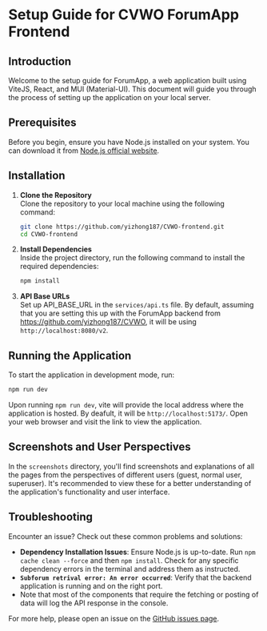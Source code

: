 # Setup Guide for CVWO ForumApp Frontend

## Introduction

Welcome to the setup guide for ForumApp, a web application built using ViteJS, React, and MUI (Material-UI). This document will guide you through the process of setting up the application on your local server.

## Prerequisites

Before you begin, ensure you have Node.js installed on your system. You can download it from [Node.js official website](https://nodejs.org/).

## Installation

1. **Clone the Repository**  
   Clone the repository to your local machine using the following command:

   ```bash
   git clone https://github.com/yizhong187/CVWO-frontend.git
   cd CVWO-frontend
   ```

2. **Install Dependencies**  
   Inside the project directory, run the following command to install the required dependencies:

   ```bash
   npm install
   ```

3. **API Base URLs**  
   Set up API_BASE_URL in the `services/api.ts` file. By default, assuming that you are setting this up with the ForumApp backend from https://github.com/yizhong187/CVWO, it will be using `http://localhost:8080/v2`.

## Running the Application

To start the application in development mode, run:

```bash
npm run dev
```

Upon running `npm run dev`, vite will provide the local address where the application is hosted. By deafult, it will be `http://localhost:5173/`. Open your web browser and visit the link to view the application.

## Screenshots and User Perspectives

In the `screenshots` directory, you'll find screenshots and explanations of all the pages from the perspectives of different users (guest, normal user, superuser). It's recommended to view these for a better understanding of the application's functionality and user interface.

## Troubleshooting

Encounter an issue? Check out these common problems and solutions:

- **Dependency Installation Issues**: Ensure Node.js is up-to-date. Run `npm cache clean --force` and then `npm install`. Check for any specific dependency errors in the terminal and address them as instructed.
- **`Subforum retrival error: An error occurred`**: Verify that the backend application is running and on the right port.
- Note that most of the components that require the fetching or posting of data will log the API response in the console.

For more help, please open an issue on the [GitHub issues page](https://github.com/yizhong187/CVWO-frontend/issues).
